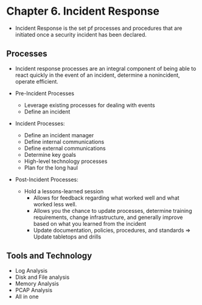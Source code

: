 # Chapter 6. Incident Response


- Incident Response is the set pf processes and procedures that are initiated once a security incident has been declared.

## Processes

- Incident response processes are an integral component of being able to react quickly in the event of an incident, determine a nonincident, operate efficient.
  
- Pre-Incident Processes
  - Leverage existing processes for dealing with events
  - Define an incident

- Incident Processes:
  - Define an incident manager
  - Define internal communications
  - Define external communications
  - Determine key goals
  - High-level technology processes
  - Plan for the long haul

- Post-Incident Processes:
  - Hold a lessons-learned session
    - Allows for feedback regarding what worked well and what worked less well.
    - Allows you the chance to update processes, determine training requirements, change infrastructure, and generally improve based on what you learned from the incident
    - Update documentation, policies, procedures, and standards => Update tabletops and drills
  
## Tools and Technology

- Log Analysis
- Disk and File analysis
- Memory Analysis
- PCAP Analysis
- All in one